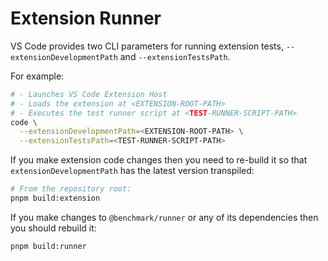 # Extension Runner

VS Code provides two CLI parameters for running extension tests, `--extensionDevelopmentPath` and `--extensionTestsPath`.

For example:

```sh
# - Launches VS Code Extension Host
# - Loads the extension at <EXTENSION-ROOT-PATH>
# - Executes the test runner script at <TEST-RUNNER-SCRIPT-PATH>
code \
  --extensionDevelopmentPath=<EXTENSION-ROOT-PATH> \
  --extensionTestsPath=<TEST-RUNNER-SCRIPT-PATH>
```

If you make extension code changes then you need to re-build it so that `extensionDevelopmentPath` has the latest version transpiled:

```sh
# From the repository root:
pnpm build:extension
```

If you make changes to `@benchmark/runner` or any of its dependencies then you should rebuild it:

```sh
pnpm build:runner
```
